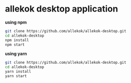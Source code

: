 # allekok desktop application  

**using npm**

```bash
git clone https://github.com/allekok/allekok-desktop.git
cd allekok-desktop
npm install
npm start
```

**using yarn**

```bash
git clone https://github.com/allekok/allekok-desktop.git
cd allekok-desktop
yarn install
yarn start
```
